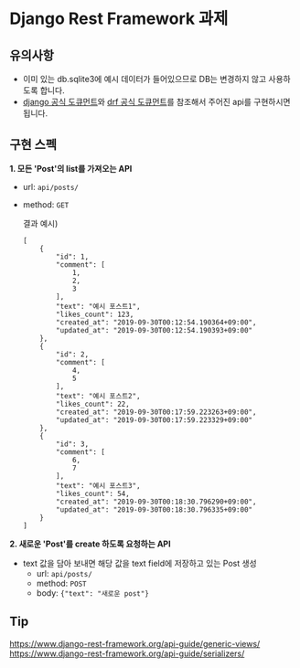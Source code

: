 # Django Rest Framework 과제

## 유의사항
- 이미 있는 db.sqlite3에 예시 데이터가 들어있으므로 DB는 변경하지 않고 사용하도록 합니다.
- [django 공식 도큐먼트](https://docs.djangoproject.com/ko/2.2/)와 [drf 공식 도큐먼트](https://www.django-rest-framework.org/)를 참조해서 주어진 api를 구현하시면 됩니다.

## 구현 스펙
**1. 모든 'Post'의 list를 가져오는 API**
- url: `api/posts/`
- method: `GET`
    
 
    결과 예시)
    ```
    [
        {
            "id": 1,
            "comment": [
                1,
                2,
                3
            ],
            "text": "예시 포스트1",
            "likes_count": 123,
            "created_at": "2019-09-30T00:12:54.190364+09:00",
            "updated_at": "2019-09-30T00:12:54.190393+09:00"
        },
        {
            "id": 2,
            "comment": [
                4,
                5
            ],
            "text": "예시 포스트2",
            "likes_count": 22,
            "created_at": "2019-09-30T00:17:59.223263+09:00",
            "updated_at": "2019-09-30T00:17:59.223329+09:00"
        },
        {
            "id": 3,
            "comment": [
                6,
                7
            ],
            "text": "예시 포스트3",
            "likes_count": 54,
            "created_at": "2019-09-30T00:18:30.796290+09:00",
            "updated_at": "2019-09-30T00:18:30.796335+09:00"
        }
    ]
    ``` 

**2. 새로운 'Post'를 create 하도록 요청하는 API**
- text 값을 담아 보내면 해당 값을 text field에 저장하고 있는 Post 생성
    - url: `api/posts/`
    - method: `POST`
    - body: `{"text": "새로운 post"}`
    
    

## Tip
https://www.django-rest-framework.org/api-guide/generic-views/ \
https://www.django-rest-framework.org/api-guide/serializers/ 